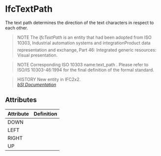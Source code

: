 IfcTextPath
===========
The text path determines the direction of the text characters in respect to
each other.  
  
> NOTE  The _IfcTextPath_ is an entity that had been adopted from ISO 10303,
> Industrial automation systems and integrationProduct data representation
> and exchange, Part 46: Integrated generic resources: Visual presentation.  
  
> NOTE  Corresponding ISO 10303 name:text_path . Please refer to ISO/IS
> 10303-46:1994 for the final definition of the formal standard.  
  
> HISTORY  New entity in IFC2x2.  
[ _bSI
Documentation_](https://standards.buildingsmart.org/IFC/DEV/IFC4_2/FINAL/HTML/schema/ifcpresentationdefinitionresource/lexical/ifctextpath.htm)


Attributes
----------
| Attribute   | Definition   |
|-------------|--------------|
| DOWN        |              |
| LEFT        |              |
| RIGHT       |              |
| UP          |              |
